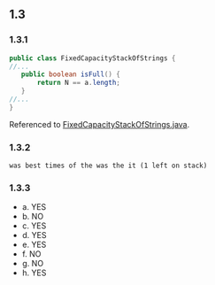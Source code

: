 ## 1.3

### 1.3.1

```java
public class FixedCapacityStackOfStrings {
//...
   public boolean isFull() {
       return N == a.length;
   }
//...
}
```

Referenced to [FixedCapacityStackOfStrings.java](my/FixedCapacityStackOfStrings.java).

### 1.3.2

```
was best times of the was the it (1 left on stack)
```

### 1.3.3

- a. YES
- b. NO
- c. YES
- d. YES
- e. YES
- f. NO
- g. NO
- h. YES
